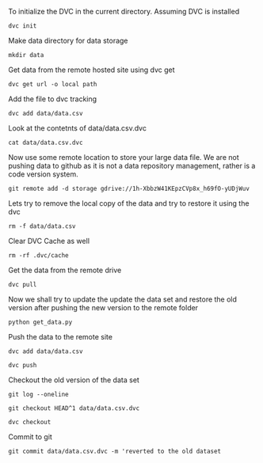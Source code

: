 To initialize the DVC in the current directory. Assuming DVC is installed

`dvc init`

Make data directory for data storage

`mkdir data`

Get data from the remote hosted site using dvc get

`dvc get url -o local path`

Add the file to dvc tracking

`dvc add data/data.csv`

Look at the contetnts of data/data.csv.dvc

`cat data/data.csv.dvc`

Now use some remote location to store your large data file. We are not pushing data to github as it is not a data repository management, rather is a code version system.

`git remote add -d storage gdrive://1h-XbbzW41KEpzCVp8x_h69fO-yUDjWuv`

Lets try to remove the local copy of the data and try to restore it using the dvc

`rm -f data/data.csv`

Clear DVC Cache as well 

`rm -rf .dvc/cache`

Get the data from the remote drive

`dvc pull`

Now we shall try to update the update the data set and restore the old version after pushing the new version to the remote folder

`python get_data.py`

Push the data to the remote site 

`dvc add data/data.csv`

`dvc push`

Checkout the old version of the data set

`git log --oneline`

`git checkout HEAD^1 data/data.csv.dvc`

`dvc checkout`

Commit to git

`git commit data/data.csv.dvc -m 'reverted to the old dataset`

